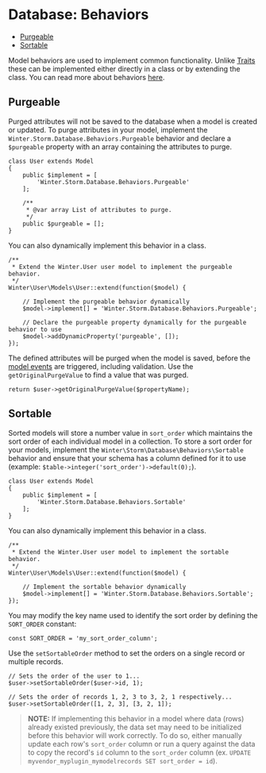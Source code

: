 # Database: Behaviors

- [Purgeable](#purgeable)
- [Sortable](#sortable)

Model behaviors are used to implement common functionality. Unlike [Traits](traits) these can be implemented either directly in a class or by extending the class. You can read more about behaviors [here](../services/behaviors).

<a name="purgeable"></a>
## Purgeable

Purged attributes will not be saved to the database when a model is created or updated. To purge
attributes in your model, implement the `Winter.Storm.Database.Behaviors.Purgeable` behavior and declare
a `$purgeable` property with an array containing the attributes to purge.

    class User extends Model
    {
        public $implement = [
            'Winter.Storm.Database.Behaviors.Purgeable'
        ];

        /**
         * @var array List of attributes to purge.
         */
        public $purgeable = [];
    }

You can also dynamically implement this behavior in a class.

    /**
     * Extend the Winter.User user model to implement the purgeable behavior.
     */
    Winter\User\Models\User::extend(function($model) {

        // Implement the purgeable behavior dynamically
        $model->implement[] = 'Winter.Storm.Database.Behaviors.Purgeable';

        // Declare the purgeable property dynamically for the purgeable behavior to use
        $model->addDynamicProperty('purgeable', []);
    });

The defined attributes will be purged when the model is saved, before the [model events](#model-events)
are triggered, including validation. Use the `getOriginalPurgeValue` to find a value that was purged.

    return $user->getOriginalPurgeValue($propertyName);

<a name="sortable"></a>
## Sortable

Sorted models will store a number value in `sort_order` which maintains the sort order of each individual model in a collection. To store a sort order for your models, implement the `Winter\Storm\Database\Behaviors\Sortable` behavior and ensure that your schema has a column defined for it to use (example: `$table->integer('sort_order')->default(0);`).

    class User extends Model
    {
        public $implement = [
            'Winter.Storm.Database.Behaviors.Sortable'
        ];
    }

You can also dynamically implement this behavior in a class.

    /**
     * Extend the Winter.User user model to implement the sortable behavior.
     */
    Winter\User\Models\User::extend(function($model) {

        // Implement the sortable behavior dynamically
        $model->implement[] = 'Winter.Storm.Database.Behaviors.Sortable';
    });

You may modify the key name used to identify the sort order by defining the `SORT_ORDER` constant:

    const SORT_ORDER = 'my_sort_order_column';

Use the `setSortableOrder` method to set the orders on a single record or multiple records.

    // Sets the order of the user to 1...
    $user->setSortableOrder($user->id, 1);

    // Sets the order of records 1, 2, 3 to 3, 2, 1 respectively...
    $user->setSortableOrder([1, 2, 3], [3, 2, 1]);

> **NOTE:** If implementing this behavior in a model where data (rows) already existed previously, the data set may need to be initialized before this behavior will work correctly. To do so, either manually update each row's `sort_order` column or run a query against the data to copy the record's `id` column to the `sort_order` column (ex. `UPDATE myvendor_myplugin_mymodelrecords SET sort_order = id`).
